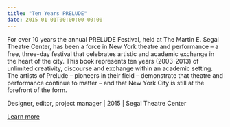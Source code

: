 ```yaml
---
title: "Ten Years PRELUDE"
date: 2015-01-01T00:00:00-00:00
---
```


For over 10 years the annual PRELUDE Festival, held at The Martin E. Segal Theatre Center, has been a force in New York theatre and performance – a free, three-day festival that celebrates artistic and academic exchange in the heart of the city. This book represents ten years (2003-2013) of unlimited creativity, discourse and exchange within an academic setting. The artists of Prelude – pioneers in their field – demonstrate that theatre and performance continue to matter – and that New York City is still at the forefront of the form.

Designer, editor, project manager | 2015 | Segal Theatre Center

[Learn more](http://www.tcg.org/Default.aspx?TabID=251&productId=6110895)
